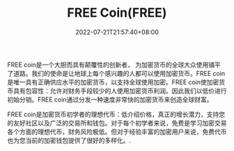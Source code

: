 ﻿---
weight: 
title: "FREE Coin(FREE)"
description: "FREE coin是一个大胆而具有颠覆性的创新者， 为加密货币的全球大众使用铺平了道路"
date: 2022-07-21T21:57:40+08:00
lastmod: 2022-07-21T16:45:40+08:00
draft: false
authors: ["浮尘"]
featuredImage: "free-coinfree.webp"
link: "https://freedom-coin.com/"
tags: ["数字代币","FREE Coin(FREE)"]
categories: ["navigation"]
navigation: ["数字代币"]
lightgallery: true
toc: true
pinned: false
recommend: false
recommend1: false
---
FREE coin是一个大胆而具有颠覆性的创新者， 为加密货币的全球大众使用铺平了道路。我们的使命是让地球上每个感兴趣的人都可以使用加密货币。FREE coin是唯一具有正确供应水平的加密货币，以支持全球使用加密。FREE coin使加密货币具有包容性：允许对财务手段较少的人使用加密货币利润。因此我们以低价进行初始分销。FREE coin通过分发一种速度非常快的加密货币来创造全球财富。

FREE coin是加密货币初学者的理想代币：低介绍价格，真正的增长潜力，支持您的友好社区以及广泛的交易所和钱包。对于每个初学者来说，免费是学习加密交易各个方面的理想代币，财务风险极低。但对于经验丰富的加密用户来说，免费代币也为您当前的加密钱包提供了很好的多样化。.